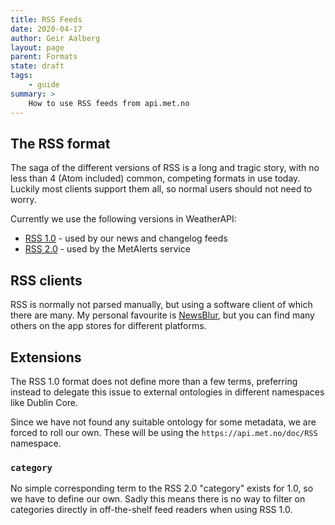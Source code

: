 ```yaml
---
title: RSS Feeds
date: 2020-04-17
author: Geir Aalberg
layout: page
parent: Formats
state: draft
tags:
    - guide
summary: >
    How to use RSS feeds from api.met.no
---
```


## The RSS format

The saga of the different versions of RSS is a long and tragic story,
with no less than 4 (Atom included) common, competing formats in use
today. Luckily most clients support them all, so normal users should
not need to worry.

Currently we use the following versions in WeatherAPI:

- [RSS 1.0](http://www.zvon.org/xxl/RSSreference/Output/) - used by our news and changelog feeds
- [RSS 2.0](https://cyber.harvard.edu/rss/rss.html) - used by the MetAlerts service

## RSS clients

RSS is normally not parsed manually, but using a software client of which there are many.
My personal favourite is [NewsBlur](https://www.newsblur.com/), but you can find
many others on the app stores for different platforms.


## Extensions

The RSS 1.0 format does not define more than a few terms, preferring
instead to delegate this issue to external ontologies in different namespaces
like Dublin Core.

Since we have not found any suitable ontology for some metadata, we are
forced to roll our own. These will be using the
`https://api.met.no/doc/RSS` namespace.

### `category`

No simple corresponding term to the RSS 2.0 "category" exists for 1.0,
so we have to define our own. Sadly this means there is no way to filter
on categories directly in off-the-shelf feed readers when using RSS 1.0.
